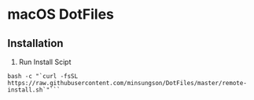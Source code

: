 # macOS DotFiles
## Installation
1. Run Install Scipt
```
bash -c "`curl -fsSL https://raw.githubusercontent.com/minsungson/DotFiles/master/remote-install.sh`"```